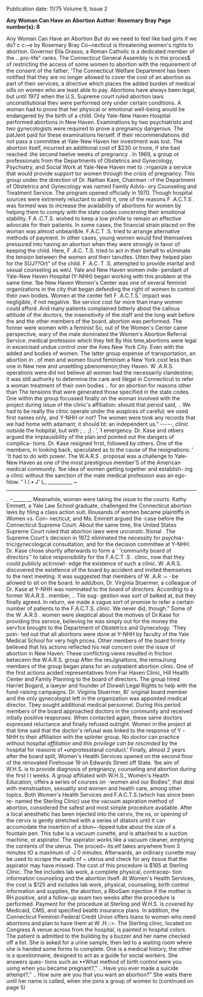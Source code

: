 Publication date: 11/75
Volume 9, Issue 2

**Any Woman Can Have an Abortion**
**Author: Rosemary Bray**
**Page number(s): 8**

Any Woman Can 
Have an Abortion 
But do we need to feel like bad girls if we do? 
c c:~e 
by Rosemary Bray 
Co~necticut is threatening women's 
rights to abortion. Governor Ella 
Grasso, a Roman Catholic is a dedicated 
member of the .. pro-life" ranks. The 
Connecticut General Assembly is in the 
proces$ of restricting the access of some 
women to abortion with the requirement 
of the consent of the father. 'The 
Connecticut Welfare Department has 
been notified that they are no longer 
allowed to cover the cost of an abortion 
as part of their services, a directive 
which places the added burden of 
medical oills on women who are least 
able to pay. 
Abortions have always been legal, but 
until 1972 when the U.S. Supreme court 
ruled abortion laws unconstitutional thev 
were performed only under certain 
conditions. A woman had to prove that 
her physical or emotional well-being 
would be endangered by the birth of a 
child. Only Yale-New Haven Hospital 
performed abortions in New Haven. 
Examinations by two psychiatrists and 
two gynecologists were required to 
prove a pregnancy dangerous. The 
patJent paid for these examinations 
herself. If their recommendations did not 
pass a committee at Yale-New Haven 
her investment was lost. The abortion 
itself, incurred an additional cost of 
$230 or tnore, if she bad reached .the 
second twelve weeks of pregnancy . 
In 1969, a group ot professionals 
from the Departments of Obstetrics and 
Gynecology, Psychiatry, and Social 
Work at Yale-New Haven met to 
:>rganize a service that would provide 
support tor women through the crisis of 
pregnancy. This group undec the 
direction of Dr. Nathan Kase, Chairman 
:>f the Department of Obstetrics and 
Gynecology was named Family Advis-
ory Counseling and Treatment Service. 
The program opened officially in 1970. 
Though hospital sources were extremely 
reluctant to admit it, one of the reasons 
F .A.C.T.S . was formed was to increase 
the availability of abortions for women 
by helping them to comply with the 
state codes concerning their emotional 
stability. 
F.A .C.T.S. wished to keep a low 
profile to remain an effective advocate 
for their patients. In some cases, 
the financial strain placed on the woman 
was almost unbeanlble. F.A.C.T .S. tried 
to arrange alternative methods of 
payment. In other cases, young women 
would find themselves pressured into 
having an abortion when they were 
strongly in favor of keeping the child. 
Here, F .A.C. T.S. tried to act in their 
behalf to eUminate the tension between 
the women and therr tanuttes. Utten 
they helped plan for the SUJ??Ort" of the 
child. F .A.C .T .S. attempted to provide 
marital and sexual counseling as weU. 
Yale and New Haven women inde-
pendant of Yale-New Haven Hospital 
(Y-NHH) began working with this 
problem at the same time. 1be New 
Haven Women's Center was one of 
several feminist organizations in the city 
that began defending the right of 
women to control their own bodies. 
Women at the center felt F .A.C.T.S.' 
impact was negligible, if not negative. 
1be service cost far more than many 
women could afford. And many patients 
complained bitterly about the callous 
attitude of the doctors, the insensitivity 
of the staff and the long wait before the 
and the other members of the board. 
abortion was performed. 
The fonner were women with a feminist 
So, out of the Women's Center came 
perspective, wary of the male dominated 
the Women's Abortion Referral Service. medical profession which they felt 
By this time,abortions were legal in 
excercised undue control over the lives 
New York City. Even with the added 
and bodies of women. The latter group 
expense of transportation, an abortion in . of men and women found feminism a 
New York cost less than one in New 
new and unsettling pbenomenon;they 
Haven. W .A.R.S. operations were 
did not believe all women had the 
necessarily clandestine; it was still 
authority to determine the care and 
illegal in Connecticut to refer a woman 
treatment of their own bodies .. 
for an abortion for reasons other than 
The tensions that were generated 
those specified in the state codes. One 
within the group focussed finally on the 
woman involved with the project during 
issue of the clinic's affiliation: should 
that period said, .. We had to be really 
the clinic operale under the auspices of 
careful; we used first names only, and 
Y-NHH or not? The women were 
took any records that we had home with 
adamant; it should bt: an independent 
us." 
-----, 
clinic outside the hobpital, but with 
; 
.. 
;[ 
. ', 
1 emergency. Dr. Kase and otbers argued 
the implausibility of the plan and 
pointed out the dangers of complica-
tions. Dr. Kase resigned frrst, followed 
by others. One of the members, in 
looking back, speculated as to the cause 
of the resignations: ' 'It had to do with 
power. The W.A.R.S . proposal was a 
challenge to Yale-New Haven as one of 
the most prestigious member'S of the 
American medical community. 1be idea 
of women getting together and establish-
ing a clinic without the sanction of the 
male medical profession was an ego-
hlow. " 
I /.• 
J' 
L_ __________ ~ 
________ 
. :_-______ __ 
Meanwhile, women were taking the 
issue to the courts. Kathy Emmett, a 
Yale Law School graduate, challenged 
the Connecticut abortion laws by filing 
a class action suit. lllousands of women 
became plaintiffs in Women vs. Con-
necticut, and Ms. Emmett argued the 
·case before the Connecticut Supreme 
Court. About the same time, the United 
States Supreme Court ruled that abortion 
laws were unconstir..1tional . 
The Supreme Court's decision in 1972 
eliminated the necessity for psychia-
tric/gynecologjcal consultation, and for 
the decision committee at Y-NHH. Dr. 
Kase chose shortly afterwards to form a 
' 'community board of directors'' to talce 
responsibility for the F.A.C.T .S . clinic, 
now that they could publicly aclcnowl-
edge the existence of such a clinic. 
W .A.R.S. discovered the existlence of 
the board by accident and invited 
themselves to the next meeting. It was 
suggested that members of W .A.R :~ · be 
allowed to sit on the board. In addJbon, 
Dr. Virginia Stuermer, a colleague of 
Dr. Kase at Y-NHH was nominated to 
the board of directors. According to a 
former W.A.R.S . member, .. Tile sug-
gestion was sort of balked at, but they 
finally agreed. In return, we made a 
vague sort of promise to refer a certain 
number of patients to the F.A.C.T.S. 
clinic. We never did, though." 
Some of the W .A.R.S . women were 
skeptical about the motives of Dr.Kase 
for providing this service, believing he 
was simply out for the money the 
serv1ce brought to the Department of 
Obstetrics and Gynecology. 'They poin-
ted out that all abortions were done at 
Y-NHH by faculty of the Yale Medical 
School for very high prices. Other 
members of the board frrmly believed 
that his actions reflected his real 
concern over the issue of abortion in 
New Haven. 
These conflicting views resulted in 
friction betwcenn the W.A.R.S. group 
After the resJgnattons, the remaJrung 
members of the group began plans for 
an outpatient abortion clinic. One of the 
first actions acided representatives from 
Fiar Haven Clinic, Hill Health Center 
and Family Planning to the board of 
directors. The group hired Harriet 
Bogard, a lawyer and founder of 
Dixwell Legal Rights to help with the 
fund-raising campaigns. Dr. Virginia 
Stuermer, 8l' original board member and 
the only gynecologist left in the 
organization was appointed medical 
director. Tbey sought additional medical 
personnel. During this period members 
of the board approached doctors in the 
community and received intially positive 
responses. When contacted again, these 
same doctors expressed reluctance and 
finally refused outright. Women in the 
project at that time said that the 
doctor's refusal was linked to the 
response of Y -NHH to their affiliation 
with the splinter group. No doctor can 
practice without hospital _affiliation and 
this privilege can be rescmded by_ the 
hospital for reasons of •unprotesstanal 
conduct.' 
Finally, almost 2 years after the board 
split, Women's Health Services opened 
on the second floor of the 
renovated Firehouse 19 on Edwards 
Street off State. 1be aim of W.H.S. is 
to provide diagnosis of pregnancy, 
counseling and abortion during the first 
I I weeks. A group affiliated with 
W.H.S., Women's Health Education, 
offers a series of courses on ··women 
and our Bodies", that deal with 
menstruation, sexuality and women and 
health care, among other topics. 
Both Women's Health Services and 
F.A.C.T.S.(which has since been re-
named the Sterling Clinic) use the 
vacuum aspiration method of abortion, 
considered the safest and most 
simple procedure available. After a local 
anesthetic has been injected into the 
cervix, the os, or opening of the cervix 
is gently stretched with a series of 
dilators until it can accomodate the 
insertion of a blun~-tipped tube about the 
size of a fountain pen. This tube is a 
vacuum cunette, and is attached to a 
suction machine, or aspirator. The 
aspirator works like a vacuum cleaner, 
emptying the contents of the uterus. The 
proced~ its:elf takes anywhere from 3 
minutes tO a maximum of ·J 0 minutes. 
Afterwards, an ordinary cunette may be 
used to scrape the walls of ~ 
uterus 
and check for any tissue that the 
aspirator may have missed. 
The cost of this procedure is $165 at 
Sterling Clinic. The fee includes lab 
work, a complete physical, contracep-
tion information counseling and the 
abortion itself. At Women's Health 
Services, the cost is $125 and includes 
lab work, physical, counseling, birth 
control information and supplies, the 
abortion, a RboGam injection if the 
mother is RH positive, and a follow-up 
exam two weeks after the procedure is 
performed. 
Payment for the procedure at Sterling 
and W.H.S. is covered by Medicaid, 
CMS, and specified bealtb insurance 
plans. In addition, the Connecticut 
Feminist-Federal Credit Union offers 
loans to women who need abortions and 
plan to have them at W .H.::>. 
The Sterling clinic, located on 
Congress A venue across from the 
hospital, is painted in hospital colors. 
The patient is admitted to the building 
by a buzzer and her name checked off a 
list. She is asked for a urine sample, 
then led to a waiting room where she is 
handed some forms to complete. One is 
a medical history, the other is a 
questionnaire, designed to act as a guide 
for social workers. She answers ques-
tions such as ••What method of birth 
control were you using when you 
became pregnant?," .. Have you ever 
made a suicide attempt?," .. How sure 
are you that you want an abortion?" 
She waits there until her name is called, 
when she joins a group of women to 
(continued on page 5)